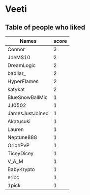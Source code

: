 # Veeti
## Table of people who liked
Names | score
--- | ---
Connor | 3
JoeMS10 | 2
DreamLogic | 2
badliar_ | 2
HyperFlames | 2
katykat | 2
BlueSnowBallMic | 1
JJ0502 | 1
JamesJustJoined | 1
Akatusuki | 1
Lauren | 1
Neptune888 | 1
OrionPvP | 1
TiceyDicey | 1
V_A_M | 1
BabyKrypto | 1
ericc | 1
1pick | 1
